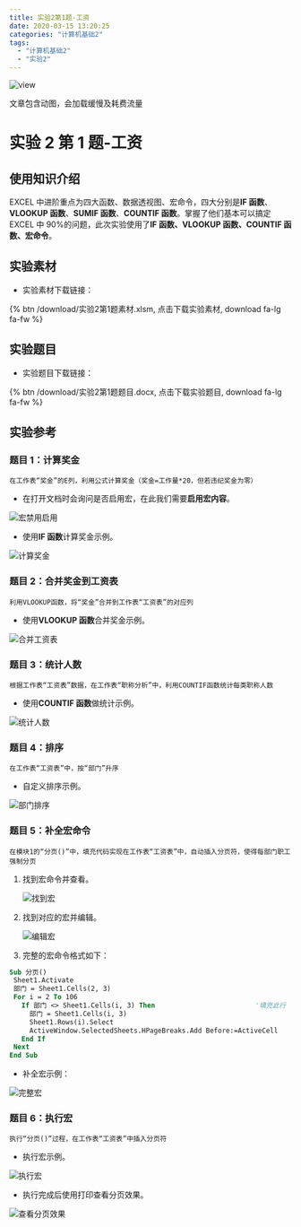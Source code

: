 ```yaml
---
title: 实验2第1题-工资
date: 2020-03-15 13:20:25
categories: "计算机基础2"
tags:
  - "计算机基础2"
  - "实验2"
---
```


![view](http://q79y7qpzm.bkt.clouddn.com/blog_picgo/实验2第1题.jpg)

<div class="note info"><p>文章包含动图，会加载缓慢及耗费流量</p></div>
<!--more-->

# 实验 2 第 1 题-工资

## 使用知识介绍

EXCEL 中进阶重点为四大函数、数据透视图、宏命令，四大分别是**IF 函数**、**VLOOKUP 函数**、**SUMIF 函数**、**COUNTIF 函数**。掌握了他们基本可以搞定 EXCEL 中 90%的问题，此次实验使用了**IF 函数、VLOOKUP 函数、COUNTIF 函数、宏命令**。

## 实验素材

- 实验素材下载链接：

{% btn  /download/实验2第1题素材.xlsm, 点击下载实验素材, download fa-lg fa-fw %}

## 实验题目

- 实验题目下载链接：

{% btn /download/实验2第1题题目.docx, 点击下载实验题目, download fa-lg fa-fw %}

## 实验参考

### 题目 1：计算奖金

`在工作表“奖金”的E列，利用公式计算奖金（奖金=工作量*20，但若违纪奖金为零）`

- 在打开文档时会询问是否启用宏，在此我们需要**启用宏内容**。

![宏禁用启用](http://q79y7qpzm.bkt.clouddn.com/blog_picgo/打开文档启用宏内容.png)

- 使用**IF 函数**计算奖金示例。

![计算奖金](http://q79y7qpzm.bkt.clouddn.com/blog_picgo/IF函数奖金.gif)

### 题目 2：合并奖金到工资表

`利用VLOOKUP函数，将“奖金”合并到工作表“工资表”的对应列`

- 使用**VLOOKUP 函数**合并奖金示例。

![合并工资表](http://q79y7qpzm.bkt.clouddn.com/blog_picgo/VLOOKUP奖金.gif)

### 题目 3：统计人数

`根据工作表“工资表”数据，在工作表“职称分析”中，利用COUNTIF函数统计每类职称人数`

- 使用**COUNTIF 函数**做统计示例。

![统计人数](http://q79y7qpzm.bkt.clouddn.com/blog_picgo/人数统计.gif)

### 题目 4：排序

`在工作表“工资表”中，按“部门”升序`

- 自定义排序示例。

![部门排序](http://q79y7qpzm.bkt.clouddn.com/blog_picgo/部门排序.gif)

### 题目 5：补全宏命令

`在模块1的“分页()”中，填充代码实现在工作表“工资表”中，自动插入分页符，使得每部门职工强制分页`

1. 找到宏命令并查看。

   ![找到宏](http://q79y7qpzm.bkt.clouddn.com/blog_picgo/找到宏命令.png)

2. 找到对应的宏并编辑。

   ![编辑宏](http://q79y7qpzm.bkt.clouddn.com/blog_picgo/编辑宏.png)

3. 完整的宏命令格式如下：

```vb
Sub 分页()
 Sheet1.Activate
 部门 = Sheet1.Cells(2, 3)
 For i = 2 To 106
   If 部门 <> Sheet1.Cells(i, 3) Then                         '填充此行
     部门 = Sheet1.Cells(i, 3)
     Sheet1.Rows(i).Select
     ActiveWindow.SelectedSheets.HPageBreaks.Add Before:=ActiveCell
   End If
 Next
End Sub

```

- 补全宏示例：

![完整宏](http://q79y7qpzm.bkt.clouddn.com/blog_picgo/宏代码分页.gif)

### 题目 6：执行宏

`执行“分页()”过程，在工作表“工资表”中插入分页符`

- 执行宏示例。

![执行宏](http://q79y7qpzm.bkt.clouddn.com/blog_picgo/执行宏代码.gif)

- 执行完成后使用打印查看分页效果。

![查看分页效果](http://q79y7qpzm.bkt.clouddn.com/blog_picgo/使用打印查看分页效果.gif)
